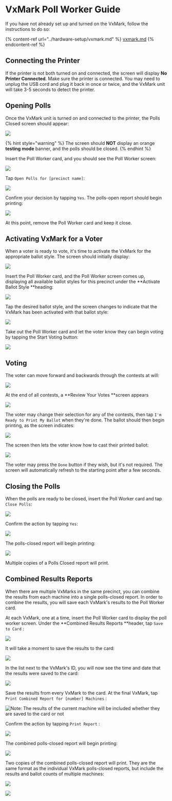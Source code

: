 # VxMark Poll Worker Guide

If you have not already set up and turned on the VxMark, follow the instructions to do so:

{% content-ref url="../hardware-setup/vxmark.md" %}
[vxmark.md](../hardware-setup/vxmark.md)
{% endcontent-ref %}

## Connecting the Printer

If the printer is not both turned on and connected, the screen will display **No Printer Connected**. Make sure the printer is connected. You may need to unplug the USB cord and plug it back in once or twice, and the VxMark unit will take 3-5 seconds to detect the printer.

## Opening Polls

Once the VxMark unit is turned on and connected to the printer, the Polls Closed screen should appear:

![](<../.gitbook/assets/Screenshot from 2021-05-21 15-54-57.png>)

{% hint style="warning" %}
The screen should **NOT** display an orange **testing mode** banner, and the polls should be closed.
{% endhint %}

Insert the Poll Worker card, and you should see the Poll Worker screen:

![](<../.gitbook/assets/image (53).png>)

Tap `Open Polls for [precinct name]`:

![](<../.gitbook/assets/image (54).png>)

Confirm your decision by tapping `Yes`. The polls-open report should begin printing:

![](<../.gitbook/assets/Screenshot from 2021-05-21 15-56-13.png>)

At this point, remove the Poll Worker card and keep it close.

## Activating VxMark for a Voter

When a voter is ready to vote, it's time to activate the VxMark for the appropriate ballot style. The screen should initially display:

![](<../.gitbook/assets/Screenshot from 2021-05-21 15-56-32.png>)

Insert the Poll Worker card, and the Poll Worker screen comes up, displaying all available ballot styles for this precinct under the **Activate Ballot Style **heading:

![](<../.gitbook/assets/image (55).png>)

Tap the desired ballot style, and the screen changes to indicate that the VxMark has been activated with that ballot style:

![](<../.gitbook/assets/Parallels Picture 38 (1).png>)

Take out the Poll Worker card and let the voter know they can begin voting by tapping the Start Voting button:

![](<../.gitbook/assets/image (24).png>)

## Voting

The voter can move forward and backwards through the contests at will:

![](<../.gitbook/assets/Parallels Picture 41.png>)

At the end of all contests, a **Review Your Votes **screen appears

![](<../.gitbook/assets/Parallels Picture 43.png>)

The voter may change their selection for any of the contests, then tap `I'm Ready to Print My Ballot` when they're done. The ballot should then begin printing, as the screen indicates:

![](<../.gitbook/assets/Parallels Picture 44.png>)

The screen then lets the voter know how to cast their printed ballot:

![](<../.gitbook/assets/Parallels Picture 45.png>)

The voter may press the `Done` button if they wish, but it's not required. The screen will automatically refresh to the starting point after a few seconds.

## Closing the Polls

When the polls are ready to be closed, insert the Poll Worker card and tap `Close Polls`:

![](<../.gitbook/assets/image (56).png>)

Confirm the action by tapping `Yes`:

![](<../.gitbook/assets/image (57).png>)

The polls-closed report will begin printing:

![](<../.gitbook/assets/Screenshot from 2021-05-21 16-01-18.png>)

Multiple copies of a Polls Closed report will print.

## Combined Results Reports

When there are multiple VxMarks in the same precinct, you can combine the results from each machine into a single polls-closed report. In order to combine the results, you will save each VxMark's results to the Poll Worker card.&#x20;

At each VxMark, one at a time, insert the Poll Worker card to display the poll worker screen. Under the **Combined Results Reports **header, tap `Save to Card` :

![](<../.gitbook/assets/image (58).png>)

It will take a moment to save the results to the card:&#x20;

![](<../.gitbook/assets/Screenshot from 2021-05-21 16-01-55.png>)

In the list next to the VxMark's ID, you will now see the time and date that the results were saved to the card:

![](<../.gitbook/assets/image (59).png>)

Save the results from every VxMark to the card. At the final VxMark, tap `Print Combined Report for [number] Machines` :

![Note: The results of the current machine will be included whether they are saved to the card or not](<../.gitbook/assets/image (60).png>)

Confirm the action by tapping `Print Report` :

![](<../.gitbook/assets/image (61).png>)

The combined polls-closed report will begin printing:

![](<../.gitbook/assets/Screenshot from 2021-05-21 16-10-48.png>)

Two copies of the combined polls-closed report will print. They are the same format as the individual VxMark polls-closed reports, but include the results and ballot counts of multiple machines:

![](<../.gitbook/assets/IMG\_4208 (2).jpeg>)

![](../.gitbook/assets/IMG\_4209.jpeg)
